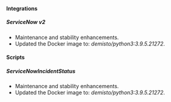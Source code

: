 
#### Integrations
##### ServiceNow v2
- Maintenance and stability enhancements.
- Updated the Docker image to: *demisto/python3:3.9.5.21272*.

#### Scripts
##### ServiceNowIncidentStatus
- Maintenance and stability enhancements.
- Updated the Docker image to: *demisto/python3:3.9.5.21272*.
